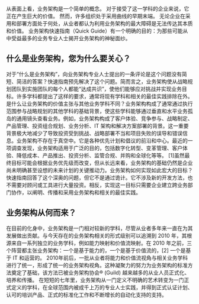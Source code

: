 从表面上看，业务架构是一个简单的概念。 对于接受了这一学科的企业来说，它正在产生巨大的价值。 然而，许多组织处于采用曲线的早期末端。 无论企业在采用和部署方面处于何处，从业者都认为利用业务架构的最大障碍是无法传达其本质和价值。 业务架构快速指南（Quick Guide）有一个明确的目的：为那些可能从中受益最多的业务专业人士揭开业务架构的神秘面纱。

## 什么是业务架构，您为什么要关心？

​       对于“什么是业务架构”，向业务架构专业人士提出的一条评论是这个问题没有简短、简洁的答案？快速指南预先解决了这个问题。简而言之，业务架构使从战略规划团队到实施团队的每个人都能“达成共识”，使他们能够应对挑战并实现业务目标。
​       许多学科都提出了这样的要求，通常将现有学科和相关的最佳实践排除在外。是什么让业务架构的价值主张与其他业务学科不同？业务架构构成了通常通过执行范围参与战略规划的其他学科的基础背景，使这些学科能够通过垂直和水平业务孤岛的通用镜头查看业务。例如，业务架构构成了客户体验、竞争参与、战略制定、产品管理、投资组合规划、业务分析、IT 架构和解决方案部署的背景。这一重要背景极大地减少了导致投资受到挑战、战略部署不当和项目失败的误导和错误信息。
​       业务架构不存在于真空中。它是各种优先计划和倡议的前沿和中心。最近的一项调查发现，业务架构适用于广泛的目的，包括数字化转型、变革管理、客户体验、降低成本、产品推出、投资分析、监管合规、并购和全球化等等。 [1]虽然最终目标可能会根据业务优先级而改变，但从长远来看，业务架构的基础仍然是企业尚未明确甚至设想的未来计划的关键推动力。
​        业务架构如何实现如此宏大的目标？快速指南回答了这个深奥的问题，但它不是通过诡计。它不涉及新的开发方法，也不需要对顾问或工具进行大量投资。相反，实现这一目标只需要企业建立跨业务部门协作，以阐明、传播和采用业务架构和相关的最佳实践。

## 业务架构从何而来？
在目前的化身中，业务架构是一门相对较新的学科，尽管从业者多年来一直在为其发展做出贡献。与今天存在的业务架构相关的形式级别可以追溯到 2010 年，其根源来自一系列独立的业务学科，例如能力映射和价值流映射。在 2010 年之前，三个阵营都主张业务架构：一个是基于能力的，一个是基于价值流的，[2] 一个是基于 IT 和运营的。 2010年前后，一批从业者将能力和价值流视角与相关业务学科进行了统一，形成了统一的业务架构视角。这种凝聚力的努力为业务架构的标准方法奠定了基础，该方法已被业务架构协会® (Guild) 越来越多的从业人员正式化、培养和传播。
在短短的七年里，业务架构从一门定义不明确的艺术转变为一门正式定义的学科，在全球范围内被成千上万的专业人士实践，并得到正式认证计划、认可的培训产品、正式的标准化工作和不断增长的自动化支持的支持。